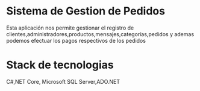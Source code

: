 
# Sistema de Gestion de Pedidos
Esta aplicación nos permite gestionar el registro de clientes,administradores,productos,mensajes,categorías,pedidos y ademas podemos efectuar los pagos respectivos de los pedidos
# Stack de tecnologias 
C#,NET Core, Microsoft SQL Server,ADO.NET 
